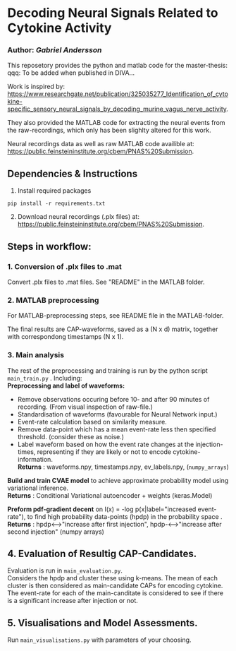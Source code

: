 

# Decoding Neural Signals Related to Cytokine Activity
### Author: *Gabriel Andersson*

This reposetory provides the python and matlab code for the master-thesis: \
qqq: To be added when published in DIVA...


Work is inspired by: <https://www.researchgate.net/publication/325035277_Identification_of_cytokine-specific_sensory_neural_signals_by_decoding_murine_vagus_nerve_activity>. 

They also provided the MATLAB code for extracting the neural events from the raw-recordings, which only has been slighlty altered for this work.

Neural recordings data as well as raw MATLAB code availible at: 
<https://public.feinsteininstitute.org/cbem/PNAS%20Submission>.


## Dependencies & Instructions
1. Install required packages
```
pip install -r requirements.txt
```
2. Download neural recordings (.plx files) at: 
<https://public.feinsteininstitute.org/cbem/PNAS%20Submission>.


## Steps in workflow:
### 1. Conversion of .plx files to .mat 
Convert .plx files to .mat files. See "README" in the MATLAB folder. 

### 2. MATLAB preprocessing
For MATLAB-preprocessing steps, see README file in the MATLAB-folder. 

The final results are CAP-waveforms, saved as a (N x d) matrix, together with correspondong timestamps (N x 1).
### 3. Main analysis
The rest of the preprocessing and training is run by the python script ```main_train.py``` .
Including: \
__Preprocessing and label of waveforms:__ 
* Remove observations occuring before 10- and after 90 minutes of recording. (From visual inspection of raw-file.) 
* Standardisation of waveforms (favourable for Neural Network input.)
* Event-rate calculation based on similarity measure.
* Remove data-point which has a mean event-rate less then specified threshold. (consider these as noise.)
* Label waveform based on how the event rate changes at the injection-times, representing if they are likely or not to encode cytokine-information. \
__Returns__ : waveforms.npy, timestamps.npy, ev_labels.npy, (```numpy_arrays```) 

__Build and train CVAE model__ to achieve approximate probability model using variational inference. \
__Returns__ : Conditional Variational autoencoder + weights (keras.Model)

__Preform pdf-gradient decent__ on I(x) = -log p(x|label="increased event-rate"), to find high probability data-points (hpdp) in the probability space . \
__Returns__ : hpdp<-->"increase after first injection", hpdp-<-->"increase after second injection" (numpy arrays)


## 4. Evaluation of Resultig CAP-Candidates.
Evaluation is run in ```main_evaluation.py```. \
Considers the hpdp and cluster these using k-means. The mean of each cluster is then considered as main-candidate CAPs for encoding cytokine. The event-rate for each of the main-canditate is considered to see if there is a significant increase after injection or not.
## 5. Visualisations and Model Assessments.
Run ```main_visualisations.py``` with parameters of your choosing.


